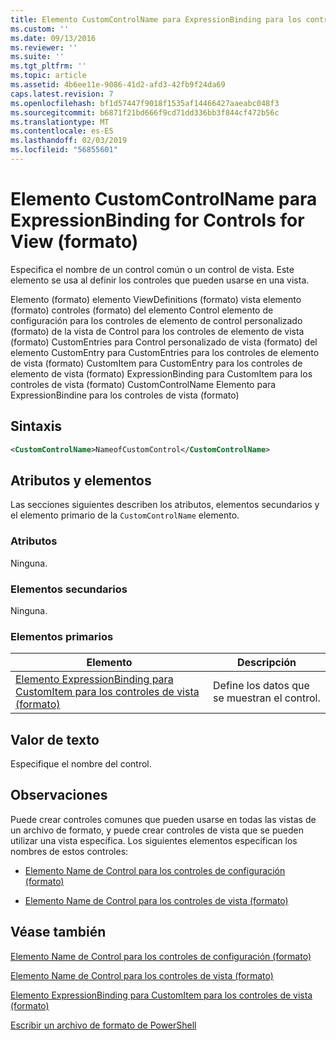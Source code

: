 ```yaml
---
title: Elemento CustomControlName para ExpressionBinding para los controles de vista (formato) | Microsoft Docs
ms.custom: ''
ms.date: 09/13/2016
ms.reviewer: ''
ms.suite: ''
ms.tgt_pltfrm: ''
ms.topic: article
ms.assetid: 4b6ee11e-9086-41d2-afd3-42fb9f24da69
caps.latest.revision: 7
ms.openlocfilehash: bf1d57447f9018f1535af14466427aaeabc048f3
ms.sourcegitcommit: b6871f21bd666f9cd71dd336bb3f844cf472b56c
ms.translationtype: MT
ms.contentlocale: es-ES
ms.lasthandoff: 02/03/2019
ms.locfileid: "56855601"
---
```

# <a name="customcontrolname-element-for-expressionbinding-for-controls-for-view-format"></a>Elemento CustomControlName para ExpressionBinding for Controls for View (formato)

Especifica el nombre de un control común o un control de vista. Este elemento se usa al definir los controles que pueden usarse en una vista.

Elemento (formato) elemento ViewDefinitions (formato) vista elemento (formato) controles (formato) del elemento Control elemento de configuración para los controles de elemento de control personalizado (formato) de la vista de Control para los controles de elemento de vista (formato) CustomEntries para Control personalizado de vista (formato) del elemento CustomEntry para CustomEntries para los controles de elemento de vista (formato) CustomItem para CustomEntry para los controles de elemento de vista (formato) ExpressionBinding para CustomItem para los controles de vista (formato) CustomControlName Elemento para ExpressionBindine para los controles de vista (formato)

## <a name="syntax"></a>Sintaxis

```xml
<CustomControlName>NameofCustomControl</CustomControlName>
```

## <a name="attributes-and-elements"></a>Atributos y elementos

Las secciones siguientes describen los atributos, elementos secundarios y el elemento primario de la `CustomControlName` elemento.

### <a name="attributes"></a>Atributos

Ninguna.

### <a name="child-elements"></a>Elementos secundarios

Ninguna.

### <a name="parent-elements"></a>Elementos primarios

|Elemento|Descripción|
|-------------|-----------------|
|[Elemento ExpressionBinding para CustomItem para los controles de vista (formato)](./expressionbinding-element-for-customitem-for-controls-for-view-format.md)|Define los datos que se muestran el control.|

## <a name="text-value"></a>Valor de texto

Especifique el nombre del control.

## <a name="remarks"></a>Observaciones

Puede crear controles comunes que pueden usarse en todas las vistas de un archivo de formato, y puede crear controles de vista que se pueden utilizar una vista específica. Los siguientes elementos especifican los nombres de estos controles:

- [Elemento Name de Control para los controles de configuración (formato)](./name-element-for-control-for-controls-for-configuration-format.md)

- [Elemento Name de Control para los controles de vista (formato)](./name-element-for-control-for-controls-for-view-format.md)

## <a name="see-also"></a>Véase también

[Elemento Name de Control para los controles de configuración (formato)](./name-element-for-control-for-controls-for-configuration-format.md)

[Elemento Name de Control para los controles de vista (formato)](./name-element-for-control-for-controls-for-view-format.md)

[Elemento ExpressionBinding para CustomItem para los controles de vista (formato)](./expressionbinding-element-for-customitem-for-controls-for-view-format.md)

[Escribir un archivo de formato de PowerShell](./writing-a-powershell-formatting-file.md)
